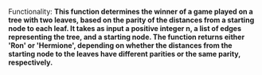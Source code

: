 Functionality: **This function determines the winner of a game played on a tree with two leaves, based on the parity of the distances from a starting node to each leaf. It takes as input a positive integer n, a list of edges representing the tree, and a starting node. The function returns either 'Ron' or 'Hermione', depending on whether the distances from the starting node to the leaves have different parities or the same parity, respectively.**